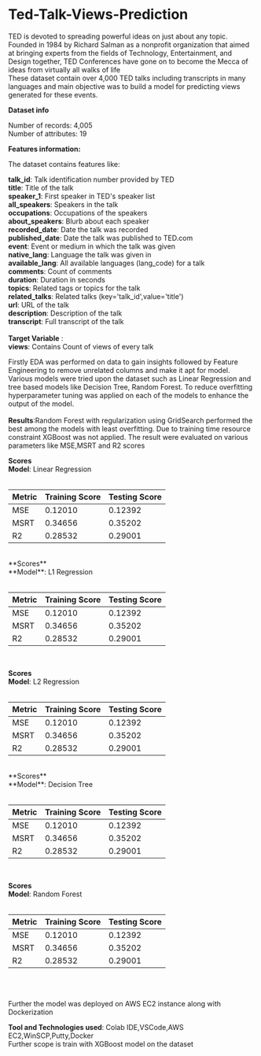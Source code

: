 # Ted-Talk-Views-Prediction


TED is devoted to spreading powerful ideas on just about any topic. Founded in 1984 by Richard Salman as a nonprofit organization that aimed at bringing experts from the fields of Technology, Entertainment, and Design together, TED Conferences have gone on to become the Mecca of ideas from virtually all walks of life<br>
These dataset contain over 4,000 TED talks including transcripts in many languages and  main objective was to build a model for predicting  views generated for these events.<br>

**Dataset info**

Number of records: 4,005<br>
Number of attributes: 19<br>

**Features information:**<br>

The dataset contains features like:<br>

**talk_id**: Talk identification number provided by TED<br>
**title**: Title of the talk<br>
**speaker_1**: First speaker in TED's speaker list<br>
**all_speakers**: Speakers in the talk<br>
**occupations**: Occupations of the speakers<br>
**about_speakers**: Blurb about each speaker<br>
**recorded_date**: Date the talk was recorded<br>
**published_date**: Date the talk was published to TED.com<br>
**event**: Event or medium in which the talk was given<br>
**native_lang**: Language the talk was given in<br>
**available_lang**: All available languages (lang_code) for a talk<br>
**comments**: Count of comments<br>
**duration**: Duration in seconds<br>
**topics**: Related tags or topics for the talk<br>
**related_talks**: Related talks (key='talk_id',value='title')<br>
**url**: URL of the talk<br>
**description**: Description of the talk<br>
**transcript**: Full transcript of the talk<br><br>
**Target Variable** :<br>
**views**: Contains Count of views of every talk


Firstly EDA was performed on data to gain insights followed by Feature Engineering to remove unrelated columns and make it apt for model. Various models were tried upon the dataset such as Linear Regression and tree based models like Decision Tree, Random Forest. To reduce overfitting hyperparameter tuning was applied on each of the models to enhance the output of the model.<br><br>
**Results**:Random Forest with regularization using GridSearch performed the best among the models with least overfitting. Due to training time resource constraint XGBoost was not applied. The result were evaluated on various parameters like MSE,MSRT and R2 scores

**Scores**<br>
**Model**: Linear Regression<br><br>
                                     
|  Metric   | Training Score|  Testing Score |          
|-----------|---------------|----------------|            
|MSE        |  0.12010      |    0.12392     |         
|MSRT       |  0.34656      |    0.35202     |   
|R2         |  0.28532      |    0.29001     |  
<br>                    
**Scores**<br>
**Model**: L1 Regression<br><br>
                                     
|  Metric   | Training Score|  Testing Score |          
|-----------|---------------|----------------|            
|MSE        |  0.12010      |    0.12392     |         
|MSRT       |  0.34656      |    0.35202     |   
|R2         |  0.28532      |    0.29001     |  
<br>

**Scores**<br>
**Model**: L2 Regression<br><br>
                                     
|  Metric   | Training Score|  Testing Score |          
|-----------|---------------|----------------|            
|MSE        |  0.12010      |    0.12392     |         
|MSRT       |  0.34656      |    0.35202     |   
|R2         |  0.28532      |    0.29001     |  
<br>
**Scores**<br>
**Model**: Decision Tree<br><br>
                                     
|  Metric   | Training Score|  Testing Score |          
|-----------|---------------|----------------|            
|MSE        |  0.12010      |    0.12392     |         
|MSRT       |  0.34656      |    0.35202     |   
|R2         |  0.28532      |    0.29001     |  
<br>

**Scores**<br>
**Model**: Random Forest<br><br>
                                     
|  Metric   | Training Score|  Testing Score |          
|-----------|---------------|----------------|            
|MSE        |  0.12010      |    0.12392     |         
|MSRT       |  0.34656      |    0.35202     |   
|R2         |  0.28532      |    0.29001     |  
<br>

<br>Further the model was deployed on AWS EC2 instance along with Dockerization

**Tool and Technologies used**: Colab IDE,VSCode,AWS EC2,WinSCP,Putty,Docker
<br>
Further scope is train with XGBoost model on the dataset
